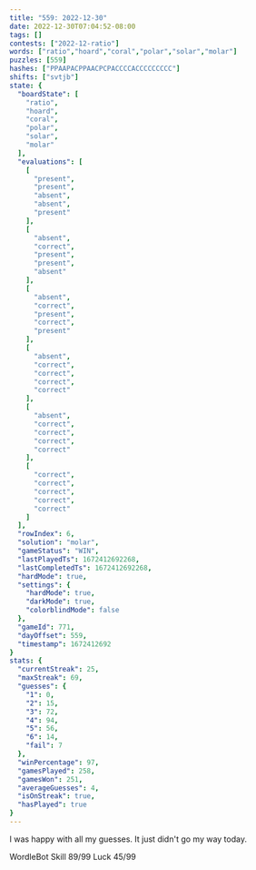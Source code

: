 ```yaml
---
title: "559: 2022-12-30"
date: 2022-12-30T07:04:52-08:00
tags: []
contests: ["2022-12-ratio"]
words: ["ratio","hoard","coral","polar","solar","molar"]
puzzles: [559]
hashes: ["PPAAPACPPAACPCPACCCCACCCCCCCCC"]
shifts: ["svtjb"]
state: {
  "boardState": [
    "ratio",
    "hoard",
    "coral",
    "polar",
    "solar",
    "molar"
  ],
  "evaluations": [
    [
      "present",
      "present",
      "absent",
      "absent",
      "present"
    ],
    [
      "absent",
      "correct",
      "present",
      "present",
      "absent"
    ],
    [
      "absent",
      "correct",
      "present",
      "correct",
      "present"
    ],
    [
      "absent",
      "correct",
      "correct",
      "correct",
      "correct"
    ],
    [
      "absent",
      "correct",
      "correct",
      "correct",
      "correct"
    ],
    [
      "correct",
      "correct",
      "correct",
      "correct",
      "correct"
    ]
  ],
  "rowIndex": 6,
  "solution": "molar",
  "gameStatus": "WIN",
  "lastPlayedTs": 1672412692268,
  "lastCompletedTs": 1672412692268,
  "hardMode": true,
  "settings": {
    "hardMode": true,
    "darkMode": true,
    "colorblindMode": false
  },
  "gameId": 771,
  "dayOffset": 559,
  "timestamp": 1672412692
}
stats: {
  "currentStreak": 25,
  "maxStreak": 69,
  "guesses": {
    "1": 0,
    "2": 15,
    "3": 72,
    "4": 94,
    "5": 56,
    "6": 14,
    "fail": 7
  },
  "winPercentage": 97,
  "gamesPlayed": 258,
  "gamesWon": 251,
  "averageGuesses": 4,
  "isOnStreak": true,
  "hasPlayed": true
}
---
```

<!-- more -->
I was happy with all my guesses. It just didn't go my way today. 

WordleBot
Skill 89/99
Luck 45/99

